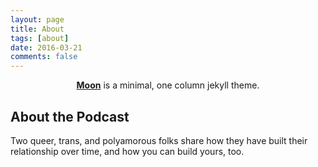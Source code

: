 ```yaml
---
layout: page
title: About
tags: [about]
date: 2016-03-21
comments: false
---
```

    
<center><a href="http://taylantatli.github.io/Moon"><b>Moon</b></a> is a minimal, one column jekyll theme.</center>

## About the Podcast
Two queer, trans, and polyamorous folks share how they have built their relationship over time, and how you can build yours, too.
